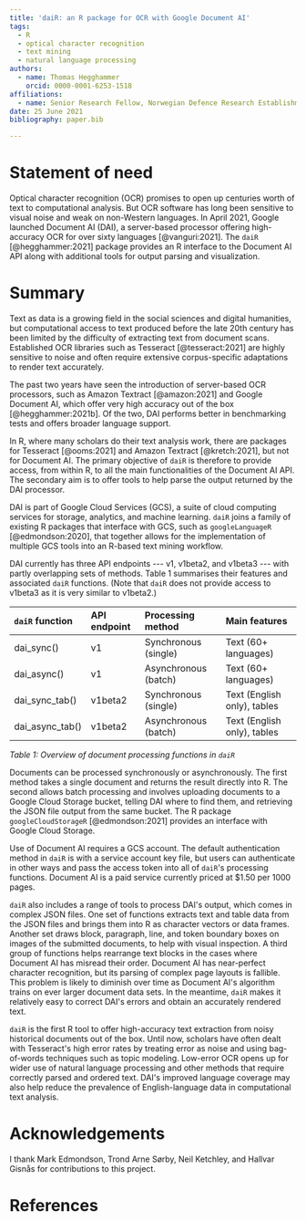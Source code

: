 ```yaml
---
title: 'daiR: an R package for OCR with Google Document AI'
tags:
  - R
  - optical character recognition
  - text mining
  - natural language processing
authors:
  - name: Thomas Hegghammer
    orcid: 0000-0001-6253-1518
affiliations:
  - name: Senior Research Fellow, Norwegian Defence Research Establishment (FFI), Kjeller, Norway.
date: 25 June 2021
bibliography: paper.bib

---
```


# Statement of need

Optical character recognition (OCR) promises to open up centuries worth of
text to computational analysis. But OCR software has long been sensitive to
visual noise and weak on non-Western languages. In April 2021, Google launched
Document AI (DAI), a server-based processor offering high-accuracy OCR for
over sixty languages [@vanguri:2021]. The `daiR` [@hegghammer:2021] package
provides an R interface to the Document AI API along with additional tools for
output parsing and visualization.

# Summary

Text as data is a growing field in the social sciences and digital humanities,
but computational access to text produced before the late 20th century has been 
limited by the difficulty of extracting text from document scans. Established 
OCR libraries such as Tesseract [@tesseract:2021] are highly sensitive to noise 
and often require extensive corpus-specific adaptations to render text accurately.

The past two years have seen the introduction of server-based OCR processors,
such as Amazon Textract [@amazon:2021] and Google Document AI, which offer
very high accuracy out of the box [@hegghammer:2021b]. Of the two, DAI performs
better in benchmarking tests and offers broader language support. 

In R, where many scholars do their text analysis work, there are packages
for Tesseract [@ooms:2021] and Amazon Textract [@kretch:2021], but not for
Document AI. The primary objective of `daiR` is therefore to provide access,
from within R, to all the main functionalities of the Document AI API. The
secondary aim is to offer tools to help parse the output returned by
the DAI processor.

DAI is part of Google Cloud Services (GCS), a suite of cloud computing
services for storage, analytics, and machine learning. `daiR` joins a family
of existing R packages that interface with GCS, such as `googleLanguageR`
[@edmondson:2020], that together allows for the implementation of multiple
GCS tools into an R-based text mining workflow.

DAI currently has three API endpoints --- v1, v1beta2, and v1beta3 --- with
partly overlapping sets of methods. Table 1 summarises their features and
associated `daiR` functions. (Note that `daiR` does not provide access to
v1beta3 as it is very similar to v1beta2.)

| `daiR` function | API endpoint | Processing method | Main features |
| :--- | :--- | :--- | :--- |
| dai_sync() | v1 | Synchronous (single) | Text (60+ languages) |
| dai_async() | v1 | Asynchronous (batch) | Text (60+ languages) |
| dai_sync_tab() | v1beta2 | Synchronous (single) | Text (English only), tables |
| dai_async_tab() | v1beta2 | Asynchronous (batch) | Text (English only), tables |

*Table 1: Overview of document processing functions in `daiR`*

Documents can be processed synchronously or asynchronously. The first method
takes a single document and returns the result directly into R. The second
allows batch processing and involves uploading documents to a Google Cloud
Storage bucket, telling DAI where to find them, and retrieving the JSON file
output from the same bucket. The R package `googleCloudStorageR`
[@edmondson:2021] provides an interface with Google Cloud Storage.

Use of Document AI requires a GCS account. The default authentication method
in `daiR` is with a service account key file, but users can authenticate in
other ways and pass the access token into all of `daiR`'s processing
functions. Document AI is a paid service currently priced at $1.50 per 1000
pages.

`daiR` also includes a range of tools to process DAI's output, which comes
in complex JSON files. One set of functions extracts text and table data from
the JSON files and brings them into R as character vectors or data frames.
Another set draws block, paragraph, line, and token boundary boxes on images of
the submitted documents, to help with visual inspection. A third group of
functions helps rearrange text blocks in the cases where Document AI has
misread their order. Document AI has near-perfect character recognition, but
its parsing of complex page layouts is fallible. This problem is likely to
diminish over time as Document AI's algorithm trains on ever larger document
data sets. In the meantime, `daiR` makes it relatively easy to correct DAI's
errors and obtain an accurately rendered text.

`daiR` is the first R tool to offer high-accuracy text extraction from noisy 
historical documents out of the box. Until now, scholars have often dealt with 
Tesseract's high error rates by treating error as noise and using bag-of-words
techniques such as topic modeling. Low-error OCR opens up for wider use of 
natural language processing and other methods that require correctly parsed 
and ordered text. DAI's improved language coverage may also help reduce the 
prevalence of English-language data in computational text analysis.

# Acknowledgements
I thank Mark Edmondson, Trond Arne Sørby, Neil Ketchley, and Hallvar
Gisnås for contributions to this project.

# References
